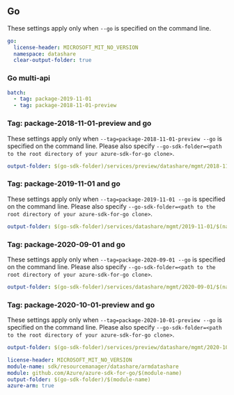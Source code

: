 ## Go

These settings apply only when `--go` is specified on the command line.

``` yaml $(go) && !$(track2)
go:
  license-header: MICROSOFT_MIT_NO_VERSION
  namespace: datashare
  clear-output-folder: true
```

### Go multi-api

``` yaml $(go) && !$(track2) && $(multiapi)
batch:
  - tag: package-2019-11-01
  - tag: package-2018-11-01-preview
```

### Tag: package-2018-11-01-preview and go

These settings apply only when `--tag=package-2018-11-01-preview --go` is specified on the command line.
Please also specify `--go-sdk-folder=<path to the root directory of your azure-sdk-for-go clone>`.

``` yaml $(tag) == 'package-2018-11-01-preview' && $(go)
output-folder: $(go-sdk-folder)/services/preview/datashare/mgmt/2018-11-01-preview/$(namespace)
```

### Tag: package-2019-11-01 and go

These settings apply only when `--tag=package-2019-11-01 --go` is specified on the command line.
Please also specify `--go-sdk-folder=<path to the root directory of your azure-sdk-for-go clone>`.

``` yaml $(tag) == 'package-2019-11-01' && $(go)
output-folder: $(go-sdk-folder)/services/datashare/mgmt/2019-11-01/$(namespace)
```

### Tag: package-2020-09-01 and go

These settings apply only when `--tag=package-2020-09-01 --go` is specified on the command line.
Please also specify `--go-sdk-folder=<path to the root directory of your azure-sdk-for-go clone>`.

``` yaml $(tag) == 'package-2020-09-01' && $(go)
output-folder: $(go-sdk-folder)/services/datashare/mgmt/2020-09-01/$(namespace)
```

### Tag: package-2020-10-01-preview and go

These settings apply only when `--tag=package-2020-10-01-preview --go` is specified on the command line.
Please also specify `--go-sdk-folder=<path to the root directory of your azure-sdk-for-go clone>`.

``` yaml $(tag) == 'package-2020-10-01-preview' && $(go)
output-folder: $(go-sdk-folder)/services/preview/datashare/mgmt/2020-10-01-preview/$(namespace)
```
```yaml $(go) && $(track2)
license-header: MICROSOFT_MIT_NO_VERSION
module-name: sdk/resourcemanager/datashare/armdatashare
module: github.com/Azure/azure-sdk-for-go/$(module-name)
output-folder: $(go-sdk-folder)/$(module-name)
azure-arm: true
```

